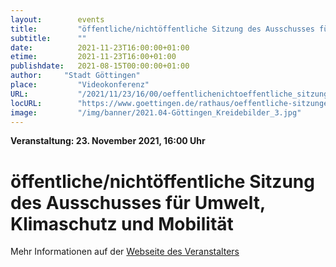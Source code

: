 ```yaml
---
layout:        events
title:         "öffentliche/nichtöffentliche Sitzung des Ausschusses für Umwelt, Klimaschutz und Mobilität"
subtitle:      ""
date:          2021-11-23T16:00:00+01:00
etime:         2021-11-23T16:00+01:00
publishdate:   2021-08-15T00:00:00+01:00
author:     "Stadt Göttingen"
place:         "Videokonferenz"
URL:           "/2021/11/23/16/00/oeffentlichenichtoeffentliche_sitzung_des_ausschusses_fuer_umwelt_klimaschutz_und_mobilitaet"
locURL:        "https://www.goettingen.de/rathaus/oeffentliche-sitzungen.html"
image:         "/img/banner/2021.04-Göttingen_Kreidebilder_3.jpg"
---
```


**Veranstaltung: 23. November 2021, 16:00 Uhr**

öffentliche/nichtöffentliche Sitzung des Ausschusses für Umwelt, Klimaschutz und Mobilität
===========



Mehr Informationen auf der [Webseite des Veranstalters](https://www.goettingen.de/rathaus/oeffentliche-sitzungen.html)

